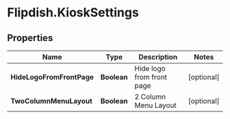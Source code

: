 # Flipdish.KioskSettings

## Properties

Name | Type | Description | Notes
------------ | ------------- | ------------- | -------------
**HideLogoFromFrontPage** | **Boolean** | Hide logo from front page | [optional] 
**TwoColumnMenuLayout** | **Boolean** | 2 Column Menu Layout | [optional] 


